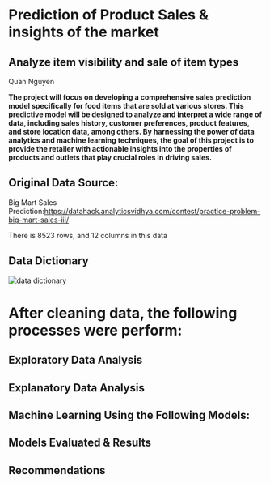 # Prediction of Product Sales & insights of the market
## Analyze item visibility and sale of item types
Quan Nguyen  

**The project will focus on developing a comprehensive sales prediction model specifically for food items that are sold at various stores. This predictive model will be designed to analyze and interpret a wide range of data, including sales history, customer preferences, product features, and store location data, among others. By harnessing the power of data analytics and machine learning techniques, the goal of this project is to provide the retailer with actionable insights into the properties of products and outlets that play crucial roles in driving sales.**

## Original Data Source:

Big Mart Sales Prediction:https://datahack.analyticsvidhya.com/contest/practice-problem-big-mart-sales-iii/  

There is 8523 rows, and 12 columns in this data

## Data Dictionary

![data dictionary](https://user-images.githubusercontent.com/128573553/236410755-4ead1f60-5672-483d-bb8a-b46d48a8551c.png)

# **After cleaning data, the following processes were perform:**
## Exploratory Data Analysis

## Explanatory Data Analysis

## Machine Learning Using the Following Models:

## Models Evaluated & Results

## Recommendations


